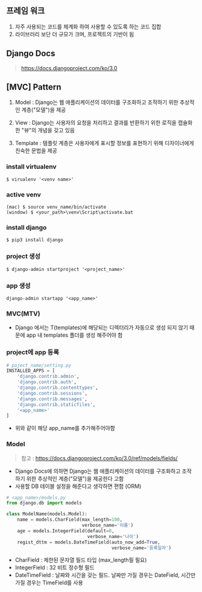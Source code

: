 ## 프레임 워크

1. 자주 사용되는 코드를 체계화 하여 사용할 수 있도록 하는 코드 집합
2. 라이브러리 보단 더 규모가 크며, 프로젝트의 기반이 됨

## Django Docs

> https://docs.djangoproject.com/ko/3.0

## [MVC] Pattern

1. Model : Django는 웹 애플리케이션의 데이터를 구조화하고 조작하기 위한 추상적인 계층("모델")을 제공

2. View : Django는 사용자의 요청을 처리하고 결과를 반환하기 위한 로직을 캡슐화한 "뷰"의 개념을 갖고 있음

3. Template : 템플릿 계층은 사용자에게 표시할 정보를 표현하기 위해 디자이너에게 친숙한 문법을 제공

### install virtualenv

```shell
$ virualenv '<venv name>'
```

### active venv

```shell
(mac) $ source venv_name/bin/activate
(window) $ <your_path>\venv\Script\activate.bat
```

### install django

```shell
$ pip3 install django
```

### project 생성

```shell
$ django-admin startproject '<project_name>'
```

### app 생성

```shell
django-admin startapp '<app_name>'
```

### MVC(MTV)

-   Django 에서는 T(templates)에 해당되는 디렉터리가 자동으로 생성 되지 않기 때문에 app 내 templates 폴더를 생성 해주어야 함

### project에 app 등록

```python
# poject_name/setting.py
INSTALLED_APPS = [
    'django.contrib.admin',
    'django.contrib.auth',
    'django.contrib.contenttypes',
    'django.contrib.sessions',
    'django.contrib.messages',
    'django.contrib.staticfiles',
    '<app_name>'
]
```

-   위와 같이 해당 app_name를 추가해주어야함

### Model

> 참고 : https://docs.djangoproject.com/ko/3.0/ref/models/fields/

-   Django Docs에 의하면 Django는 웹 애플리케이션의 데이터를 구조화하고 조작하기 위한 추상적인 계층("모델")을 제공한다 고함
-   사용할 DB 테이블 설정을 해준다고 생각하면 편함 (ORM)

```python
# <app_name>/models.py
from django.db import models

class ModelName(models.Model):
    name = models.CharField(max_length=100,
                            verbose_name='이름')
    age = models.IntegerField(default=0,
                              verbose_name='나이')
    regist_dttm = models.DateTimeField(auto_now_add=True,
                                       verbose_name='등록일자')
```

-   CharField : 제한된 문자열 필드 타입 (max_length필 필요)
-   IntegerField : 32 비트 정수형 필드
-   DateTimeField : 날짜와 시간을 갖는 필드. 날짜만 가질 경우는 DateField, 시간만 가질 경우는 TimeField를 사용
